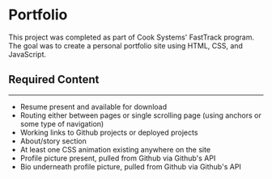 # Portfolio

This project was completed as part of Cook Systems' FastTrack program. The goal was to create a personal portfolio site using HTML, CSS, and JavaScript.

## Required Content

---

- Resume present and available for download
- Routing either between pages or single scrolling page (using anchors or some type of navigation)
- Working links to Github projects or deployed projects
- About/story section
- At least one CSS animation existing anywhere on the site
- Profile picture present, pulled from Github via Github's API
- Bio underneath profile picture, pulled from Github via Github's API
